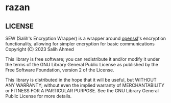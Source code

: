 # razan
## LICENSE

SEW (Salih's Encryption Wrapper) is a wrapper around [openssl](https://www.openssl.org/)'s encryption functionality, allowing for simpler encryption for basic communications
Copyright (C) 2023 Salih Ahmed

This library is free software; you can redistribute it and/or modify it under the terms of the GNU Library General Public License as published by the Free Software Foundation, version 2 of the License.

This library is distributed in the hope that it will be useful, but WITHOUT ANY WARRANTY; without even the implied warranty of MERCHANTABILITY or FITNESS FOR A PARTICULAR PURPOSE.  See the GNU Library General Public License for more details.
